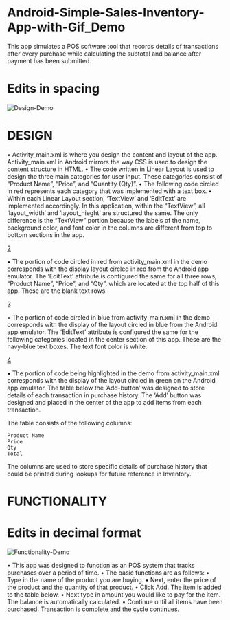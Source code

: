 # Android-Simple-Sales-Inventory-App-with-Gif_Demo
This app simulates a POS software tool that records details of transactions after every purchase while calculating the subtotal and balance after payment has been submitted.

# Edits in spacing 
![Design-Demo](https://user-images.githubusercontent.com/20470279/103328046-3fd37480-4a25-11eb-9a8f-b6f0f21d6cdc.gif)


 # DESIGN

•	Activity_main.xml is where you design the content and layout of the app. Activity_main.xml in Android mirrors the way CSS is used to design the content structure in HTML. 
•	The code written in Linear Layout is used to design the three main categories for user input. These categories consist of “Product Name”, “Price”, and “Quantity (Qty)”. 
•	The following code circled in red represents each category that was implemented with a text box.
•	Within each Linear Layout section, ‘TextView’ and ‘EditText’ are implemented accordingly. In this application, within the “TextView”, all ‘layout_width’ and ‘layout_hieght’ are structured the same. The only difference is the “TextView” portion because the labels of the name, background color, and font color in the columns are different from top to bottom sections in the app. 

[2]()

•	The portion of code circled in red from activity_main.xml in the demo corresponds with the display layout circled in red from the Android app emulator. The ‘EditText’ attribute is configured the same for all three rows, “Product Name”, “Price”, and “Qty”, which are located at the top half of this app. These are the blank text rows.

[3]()

•	The portion of code circled in blue from activity_main.xml in the demo corresponds with the display of the layout circled in blue from the Android app emulator. The ‘EditText’ attribute is configured the same for the following categories located in the center section of this app. These are the navy-blue text boxes. The text font color is white.

[4]()

•	The portion of code being highlighted in the demo from activity_main.xml corresponds with the display of the layout circled in green on the Android app emulator. The table below the ‘Add-button’ was designed to store details of each transaction in purchase history. The ‘Add’ button was designed and placed in the center of the app to  add items from each transaction. 

The table consists of the following columns: 

 	Product Name
 	Price
 	Qty
 	Total

The columns are used to store specific details of purchase history that could be printed during lookups for future reference in Inventory.  


 # FUNCTIONALITY
 # Edits in decimal format
![Functionality-Demo](https://user-images.githubusercontent.com/20470279/103328307-62b25880-4a26-11eb-8d18-766fd3c335ca.gif)


•	This app was designed to function as an POS system that tracks purchases over a period of time. 
•	The basic functions are as follows: 
•	Type in the name of the product you are buying. 
•       Next, enter the price of the product and the quantity of that product.
•	Click Add. The item is added to the table below.
•       Next type in amount you would like to pay for the item. The balance is automatically  calculated. 
•	Continue until all items have been purchased. Transaction is complete and the cycle continues.
